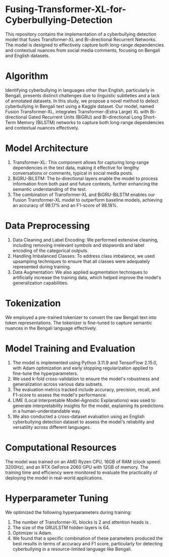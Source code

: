 # Fusing-Transformer-XL-for-Cyberbullying-Detection
This repository contains the implementation of a cyberbullying detection model that fuses Transformer-XL and Bi-directional Recurrent Networks. The model is designed to effectively capture both long-range dependencies and contextual nuances from social media comments, focusing on Bengali and English datasets. 

# Algorithm
  Identifying cyberbullying in languages other than English, particularly in Bengali, presents distinct challenges due to linguistic subtleties and a lack of annotated datasets. In this study, we propose a novel method to detect cyberbullying in Bengali text using a Kaggle dataset. Our model, named Fusion Transformer-XL, integrates Transformer-(Extra Large) XL with Bi-directional Gated Recurrent Units (BiGRU) and Bi-directional Long Short-Term Memory (BiLSTM) networks to capture both long-range dependencies and contextual nuances effectively.

# Model Architecture
  1. Transformer-XL:  This component allows for capturing long-range dependencies in the text data, making it effective for lengthy conversations or comments, typical in social media posts.
  2. BiGRU-BiLSTM: The bi-directional layers enable the model to process information from both past and future contexts, further enhancing the semantic understanding of the text.
  3. The combination of Transformer-XL and BiGRU-BiLSTM enables our Fusion Transformer-XL model to outperform baseline models, achieving an accuracy of 98.17% and an F1-score of 98.18%.

# Data Preprocessing
   1. Data Cleaning and Label Encoding: We performed extensive cleaning, including removing irrelevant symbols and stopwords and label encoding of the categorical outputs.
   2. Handling Imbalanced Classes: To address class imbalance, we used upsampling techniques to ensure that all classes were adequately represented during training.
   3. Data Augmentation: We also applied augmentation techniques to artificially increase the training data, which helped improve the model's generalization capabilities.

# Tokenization
  We employed a pre-trained tokenizer to convert the raw Bengali text into token representations. The tokenizer is fine-tuned to capture semantic nuances in the Bengali language effectively.
# Model Training and Evaluation
  1. The model is implemented using Python 3.11.9 and TensorFlow 2.15.0, with Adam optimization and early stopping regularization applied to fine-tune the hyperparameters.
  2. We used k-fold cross-validation to ensure the model's robustness and generalization across various data subsets.
  3. The evaluation metrics tracked include accuracy, precision, recall, and F1-score to assess the model's performance.
  4. LIME (Local Interpretable Model-Agnostic Explanations) was used to generate interpretability insights for the model, explaining its predictions in a human-understandable way.
  5. We also conducted a cross-dataset evaluation using an English cyberbullying detection dataset to assess the model's reliability and versatility across different languages.

# Computational Resources
The model was trained on an AMD Ryzen CPU, 16GB of RAM (clock speed: 3200Hz), and an RTX GeForce 2060 GPU with 12GB of memory. The training time and efficiency were monitored to evaluate the practicality of deploying the model in real-world applications.

# Hyperparameter Tuning
We optimized the following hyperparameters during training:
  1. The number of Transformer-XL blocks is 2 and attention heads is .
  2. The size of the GRU/LSTM hidden layers is 64.
  3. Optimizer is Adam.
  4. We found that a specific combination of these parameters produced the best results in terms of accuracy and F1 score, particularly for detecting cyberbullying in a resource-limited language like Bengali.
